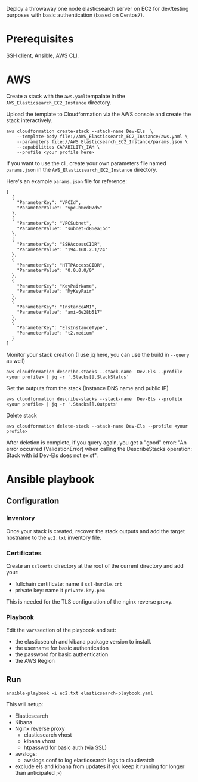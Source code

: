 Deploy a throwaway one node elasticsearch server on EC2 for dev/testing purposes with basic authentication (based on Centos7).

# Prerequisites

SSH client, Ansible, AWS CLI.

# AWS

Create a stack with the `aws.yaml`tempalate in the `AWS_Elasticsearch_EC2_Instance` directory.

Upload the template to Cloudformation via the AWS console and create the stack interactively.

```
aws cloudformation create-stack --stack-name Dev-Els  \
    --template-body file://AWS_Elasticsearch_EC2_Instance/aws.yaml \
    --parameters file://AWS_Elasticsearch_EC2_Instance/params.json \
    --capabilities CAPABILITY_IAM \
    --profile <your profile here>
```

If you want to use the cli, create your own parameters file named `params.json` in the `AWS_Elasticsearch_EC2_Instance` directory.

Here's an example `params.json` file for reference:

```
[
  {
    "ParameterKey": "VPCId",
    "ParameterValue": "vpc-b0ed07d5"
  }, 
  {
    "ParameterKey": "VPCSubnet",
    "ParameterValue": "subnet-d86ea1bd"
  },
  {
    "ParameterKey": "SSHAccessCIDR",
    "ParameterValue": "194.168.2.1/24"
  },
  {
    "ParameterKey": "HTTPAccessCIDR",
    "ParameterValue": "0.0.0.0/0"
  },
  {
    "ParameterKey": "KeyPairName",
    "ParameterValue": "MyKeyPair"
  },
  {
    "ParameterKey": "InstanceAMI",
    "ParameterValue": "ami-6e28b517"
  },
  {
    "ParameterKey": "ElsInstanceType",
    "ParameterValue": "t2.medium"
  }
]
```

Monitor your stack creation (I use jq here, you can use the build in `--query` as well)

```
aws cloudformation describe-stacks --stack-name  Dev-Els --profile <your profile> | jq -r '.Stacks[].StackStatus'
```

Get the outputs from the stack (Instance DNS name and public IP)

```
aws cloudformation describe-stacks --stack-name  Dev-Els --profile <your profile> | jq -r '.Stacks[].Outputs'
``` 

Delete stack

```
aws cloudformation delete-stack --stack-name Dev-Els --profile <your profile>
```

After deletion is complete, if you query again, you get a "good" error: "An error occurred (ValidationError) when calling the DescribeStacks operation: Stack with id Dev-Els does not exist".

# Ansible playbook

## Configuration

### Inventory

Once your stack is created, recover the stack outputs and add the target hostname to the `ec2.txt` inventory file.

### Certificates

Create an `sslcerts` directory at the root of the current directory and add your:

- fullchain certificate: name it `ssl-bundle.crt`
- private key: name it `private.key.pem`

This is needed for the TLS configuration of the nginx reverse proxy. 

### Playbook

Edit the `vars`section of the playbook and set:

- the elasticsearch and kibana package version to install.
- the username for basic authentication
- the password for basic authentication
- the AWS Region

## Run

```
ansible-playbook -i ec2.txt elasticsearch-playbook.yaml 
```

This will setup:

- Elasticsearch
- Kibana
- Nginx reverse proxy
  - elasticsearch vhost
  - kibana vhost
  - htpasswd for basic auth (via SSL)
- awslogs:
  - awslogs.conf to log elasticsearch logs to cloudwatch
- exclude els and kibana from updates if you keep it running for longer than anticipated ;-)